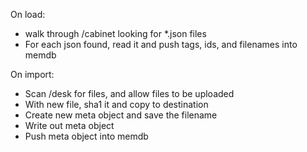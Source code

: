 On load:
* walk through /cabinet looking for *.json files
* For each json found, read it and push tags, ids, and filenames into memdb

On import:
* Scan /desk for files, and allow files to be uploaded
* With new file, sha1 it and copy to destination
* Create new meta object and save the filename
* Write out meta object
* Push meta object into memdb
